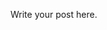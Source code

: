 <!-- 
.. link: 
.. description: 
.. tags: 
.. date: 2013/11/29 12:18:00
.. title: Blog pages index generator
.. slug: blog-pages-index-generator
-->

Write your post here.